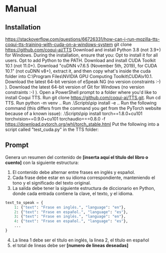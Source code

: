 # Manual

## Installation
https://stackoverflow.com/questions/66726331/how-can-i-run-mozilla-tts-coqui-tts-training-with-cuda-on-a-windows-system
git clone https://github.com/coqui-ai/TTS
Download and install Python 3.8 (not 3.9+) for Windows. During the installation, ensure that you:
Opt to install it for all users.
Opt to add Python to the PATH.
Download and install CUDA Toolkit 10.1 (not 11.0+).
Download "cuDNN v7.6.5 (November 5th, 2019), for CUDA 10.1" (not cuDNN v8+), extract it, and then copy what's inside the cuda folder into C:\Program Files\NVIDIA GPU Computing Toolkit\CUDA\v10.1.
Download the latest 64-bit version of eSpeak NG (no version constraints :-) ).
Download the latest 64-bit version of Git for Windows (no version constraints :-) ).
Open a PowerShell prompt to a folder where you'd like to install Coqui TTS.
Run git clone https://github.com/coqui-ai/TTS.git.
Run cd TTS.
Run python -m venv ..
Run .\Scripts\pip install -e ..
Run the following command (this differs from the command you get from the PyTorch website because of a known issue):
.\Scripts\pip install torch==1.8.0+cu101 torchvision==0.9.0+cu101 torchaudio===0.8.0 -f https://download.pytorch.org/whl/torch_stable.html
Put the following into a script called "test_cuda.py" in the TTS folder:

## Prompt
Genera un resumen del contenido de **[inserta aquí el título del libro o cuento]** con la siguiente estructura:

1. El contenido debe alternar entre frases en inglés y español.
2. Cada frase debe estar en su idioma correspondiente, manteniendo el tono y el significado del texto original.
3. La salida debe tener la siguiente estructura de diccionario en Python, donde cada entrada contiene la clave, el texto, y el idioma.

```python
text_to_speak = {
    1: {"text": "Frase en inglés.", "language": "en"},
    2: {"text": "Frase en español.", "language": "es"},
    3: {"text": "Frase en inglés.", "language": "en"},
    4: {"text": "Frase en español.", "language": "es"},
    ...
}
```
4. La linea 1 debe ser el título en inglés, la linea 2, el título en español
5. el total de lineas debe ser **[numero de lineas deseadas]**